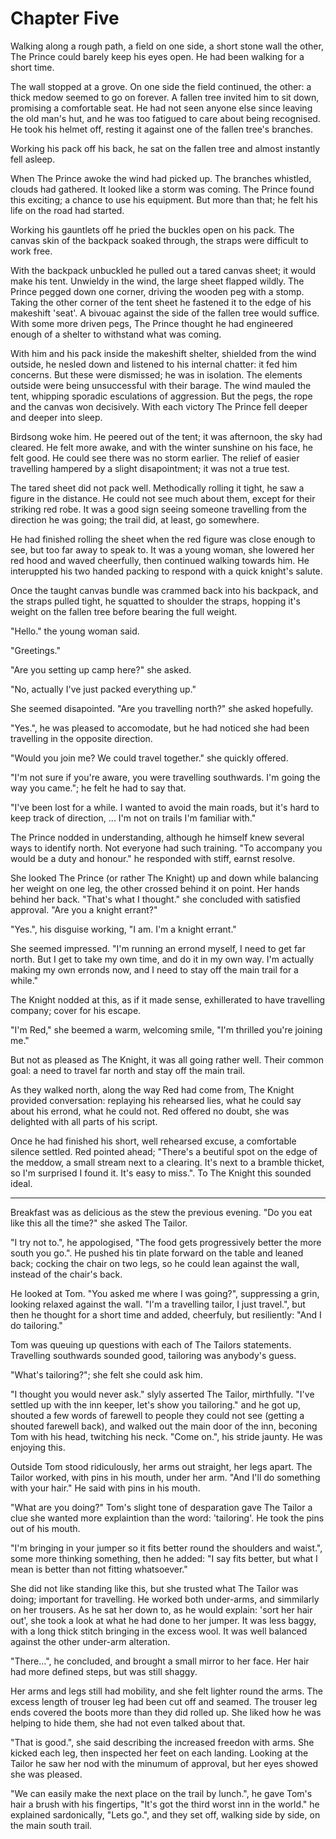 # Chapter Five

Walking along a rough path, a field on one side, a short stone wall the other, The Prince could barely keep his eyes open. He had been walking for a short time. 

The wall stopped at a grove. On one side the field continued, the other: a thick medow seemed to go on forever. A fallen tree invited him to sit down, promising a comfortable seat. He had not seen anyone else since leaving the old man's hut, and he was too fatigued to care about being recognised. He took his helmet off, resting it against one of the fallen tree's branches.

Working his pack off his back, he sat on the fallen tree and almost instantly fell asleep.

When The Prince awoke the wind had picked up. The branches whistled, clouds had gathered. It looked like a storm was coming. The Prince found this exciting; a chance to use his equipment. But more than that; he felt his life on the road had started.

Working his gauntlets off he pried the buckles open on his pack. The canvas skin of the backpack soaked through, the straps were difficult to work free. 

With the backpack unbuckled he pulled out a tared canvas sheet; it would make his tent. Unwieldy in the wind, the large sheet flapped wildly. The Prince pegged down one corner, driving the wooden peg with a stomp. Taking the other corner of the tent sheet he fastened it to the edge of his makeshift 'seat'. A bivouac against the side of the fallen tree would suffice. With some more driven pegs, The Prince thought he had engineered enough of a shelter to withstand what was coming.

With him and his pack inside the makeshift shelter, shielded from the wind outside, he nesled down and listened to his internal chatter: it fed him concerns. But these were dismissed; he was in isolation. The elements outside were being unsuccessful with their barage. The wind mauled the tent, whipping sporadic esculations of aggression. But the pegs, the rope and the canvas won decisively. With each victory The Prince fell deeper and deeper into sleep.

Birdsong woke him. He peered out of the tent; it was afternoon, the sky had cleared. He felt more awake, and with the winter sunshine on his face, he felt good. He could see there was no storm earlier. The relief of easier travelling hampered by a slight disapointment; it was not a true test.

The tared sheet did not pack well. Methodically rolling it tight, he saw a figure in the distance. He could not see much about them, except for their striking red robe. It was a good sign seeing someone travelling from the direction he was going; the trail did, at least, go somewhere.

He had finished rolling the sheet when the red figure was close enough to see, but too far away to speak to. It was a young woman, she lowered her red hood and waved cheerfully, then continued walking towards him. He interuppted his two handed packing to respond with a quick knight's salute.

Once the taught canvas bundle was crammed back into his backpack, and the straps pulled tight, he squatted to shoulder the straps, hopping it's weight on the fallen tree before bearing the full weight.

"Hello." the young woman said.

"Greetings." 

"Are you setting up camp here?" she asked.

"No, actually I've just packed everything up."

She seemed disapointed. "Are you travelling north?" she asked hopefully.

"Yes.", he was pleased to accomodate, but he had noticed she had been travelling in the opposite direction.

"Would you join me? We could travel together." she quickly offered.
  
"I'm not sure if you're aware, you were travelling southwards. I'm going the way you came."; he felt he had to say that.

"I've been lost for a while. I wanted to avoid the main roads, but it's hard to keep track of direction, ... I'm not on trails I'm familiar with."

The Prince nodded in understanding, although he himself knew several ways to identify north. Not everyone had such training. "To accompany you would be a duty and honour." he responded with stiff, earnst resolve.

She looked The Prince (or rather The Knight) up and down while balancing her weight on one leg, the other crossed behind it on point. Her hands behind her back. "That's what I thought." she concluded with satisfied approval. "Are you a knight errant?"

"Yes.", his disguise working, "I am. I'm a knight errant."

She seemed impressed. "I'm running an errond myself, I need to get far north. But I get to take my own time, and do it in my own way. I'm actually making my own erronds now, and I need to stay off the main trail for a while."

The Knight nodded at this, as if it made sense, exhillerated to have travelling company; cover for his escape.

"I'm Red," she beemed a warm, welcoming smile, "I'm thrilled you're joining me."

But not as pleased as The Knight, it was all going rather well. Their common goal: a need to travel far north and stay off the main trail. 

As they walked north, along the way Red had come from, The Knight provided conversation: replaying his rehearsed lies, what he could say about his errond, what he could not. Red offered no doubt, she was delighted with all parts of his script.

Once he had finished his short, well rehearsed excuse, a comfortable silence settled. Red pointed ahead; "There's a beutiful spot on the edge of the meddow, a small stream next to a clearing. It's next to a bramble thicket, so I'm surprised I found it. It's easy to miss.". To The Knight this sounded ideal.

- - -

Breakfast was as delicious as the stew the previous evening. "Do you eat like this all the time?" she asked The Tailor.

"I try not to.", he appologised, "The food gets progressively better the more south you go.". He pushed his tin plate forward on the table and leaned back; cocking the chair on two legs, so he could lean against the wall, instead of the chair's back.

He looked at Tom. "You asked me where I was going?", suppressing a grin, looking relaxed against the wall. "I'm a travelling tailor, I just travel.", but then he thought for a short time and added, cheerfuly, but resiliently: "And I do tailoring."

Tom was queuing up questions with each of The Tailors statements. Travelling southwards sounded good, tailoring was anybody's guess.

"What's tailoring?"; she felt she could ask him.

"I thought you would never ask." slyly asserted The Tailor, mirthfully. "I've settled up with the inn keeper, let's show you tailoring." and he got up, shouted a few words of farewell to people they could not see (getting a shouted farewell back), and walked out the main door of the inn, beconing Tom with his head, twitching his neck. "Come on.", his stride jaunty. He was enjoying this.

Outside Tom stood ridiculously, her arms out straight, her legs apart. The Tailor worked, with pins in his mouth, under her arm. "And I'll do something with your hair." He said with pins in his mouth.

"What are you doing?" Tom's slight tone of desparation gave The Tailor a clue she wanted more explaintion than the word: 'tailoring'. He took the pins out of his mouth.

"I'm bringing in your jumper so it fits better round the shoulders and waist.", some more thinking something, then he added: "I say fits better, but what I mean is better than not fitting whatsoever."

She did not like standing like this, but she trusted what The Tailor was doing; important for travelling. He worked both under-arms, and simmilarly on her trousers. As he sat her down to, as he would explain: 'sort her hair out', she took a look at what he had done to her jumper. It was less baggy, with a long thick stitch bringing in the excess wool. It was well balanced against the other under-arm alteration.

"There...", he concluded, and brought a small mirror to her face. Her hair had more defined steps, but was still shaggy. 

Her arms and legs still had mobility, and she felt lighter round the arms. The excess length of trouser leg had been cut off and seamed. The trouser leg ends covered the boots more than they did rolled up. She liked how he was helping to hide them, she had not even talked about that.

"That is good.", she said describing the increased freedon with arms. She kicked each leg, then inspected her feet on each landing. Looking at the Tailor he saw her nod with the minumum of approval, but her eyes showed she was pleased.

"We can easily make the next place on the trail by lunch.", he gave Tom's hair a brush with his fingertips, "It's got the third worst inn in the world." he explained sardonically, "Lets go.", and they set off, walking side by side, on the main south trail.

